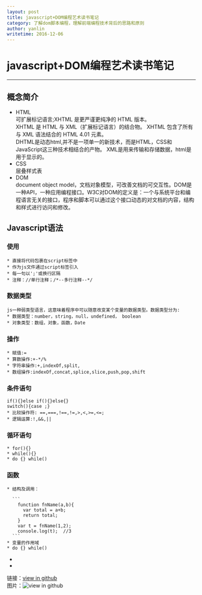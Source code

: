 ```yaml
---
layout: post
title: javascript+DOM编程艺术读书笔记
category: 了解dom脚本编程，理解前端编程技术背后的思路和原则
author: yanlin
writetime: 2016-12-06
---
```

# javascript+DOM编程艺术读书笔记

***

## 概念简介
   
  * HTML  
    可扩展标记语言;XHTML 是更严谨更纯净的 HTML 版本。  
    XHTML 是 HTML 与 XML（扩展标记语言）的结合物。
    XHTML 包含了所有与 XML 语法结合的 HTML 4.01 元素。  
    DHTML是动态html,并不是一项单一的新技术，而是HTML，CSS和JavaScript这三种技术相结合的产物。
    XML是用来传输和存储数据，html是用于显示的。  
  * CSS  
    层叠样式表
  * DOM  
    document object model，文档对象模型，可改善文档的可交互性。DOM是一种API，一种应用编程接口。W3C对DOM的定义是：一个与系统平台和编程语言无关的接口，程序和脚本可以通过这个接口动态的对文档的内容，结构和样式进行访问和修改。  
## Javascript语法  
  ### 使用  
    * 直接将代码包裹在script标签中  
    * 作为js文件通过script标签引入  
    * 每一句以';'或换行区隔  
    * 注释：//单行注释；/*--多行注释--*/  

  ### 数据类型  
    js一种弱类型语言，这意味着程序中可以随意改变某个变量的数据类型。数据类型分为:  
    * 数据类型：number，string，null，undefined， boolean  
    * 对象类型：数组，对象，函数，Date  

  ### 操作  
    * 赋值:=  
    * 算数操作:+-*/%  
    * 字符串操作:+,indexOf,split,  
    * 数组操作:indexOf,concat,splice,slice,push,pop,shift  

  ### 条件语句  
    if(){}else if(){}else{}  
    switch(){case ;} 
    * 比较操作符: ==,===,!==,!=,>,<,>=,<=;  
    * 逻辑运算:!,&&,||  

  ### 循环语句  
    * for(){}  
    * while(){}  
    * do {} while()   

  ### 函数  
    * 结构及调用：
    
      ```
        function fnName(a,b){
          var total = a+b;
          return total;
        }
        var t = fnName(1,2);
        console.log(t);  //3
      ```
    * 变量的作用域  
    * do {} while()   


  * 
  * 


链接：[view in github](https://github.com/yanlin0/blog)  
图片：![view in github](https://github.com/yanlin0/blog)



